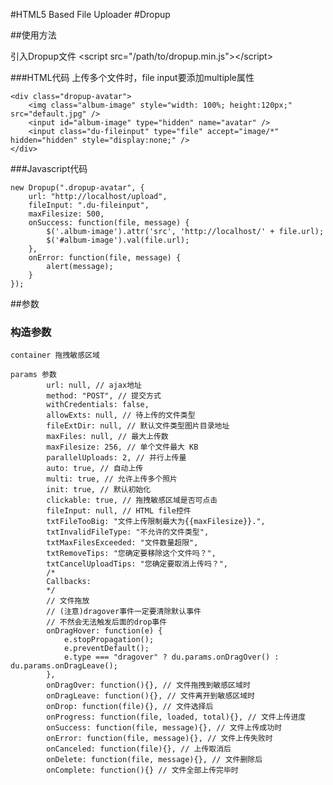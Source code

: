 #HTML5 Based File Uploader
#Dropup

##使用方法

引入Dropup文件
&lt;script src="/path/to/dropup.min.js"&gt;&lt;/script&gt; 

###HTML代码
上传多个文件时，file input要添加multiple属性

	<div class="dropup-avatar">
	    <img class="album-image" style="width: 100%; height:120px;" src="default.jpg" />
	    <input id="album-image" type="hidden" name="avatar" />
	    <input class="du-fileinput" type="file" accept="image/*" hidden="hidden" style="display:none;" />
	</div>

###Javascript代码

	new Dropup(".dropup-avatar", {
	    url: "http://localhost/upload",
	    fileInput: ".du-fileinput",
	    maxFilesize: 500,
	    onSuccess: function(file, message) {
	        $('.album-image').attr('src', 'http://localhost/' + file.url);
	        $('#album-image').val(file.url);
	    },
	    onError: function(file, message) {
	        alert(message);
	    }
	});

##参数
### 构造参数
	container 拖拽敏感区域

	params 参数
            url: null, // ajax地址
            method: "POST", // 提交方式
            withCredentials: false,
            allowExts: null, // 待上传的文件类型
            fileExtDir: null, // 默认文件类型图片目录地址
            maxFiles: null, // 最大上传数
            maxFilesize: 256, // 单个文件最大 KB
            parallelUploads: 2, // 并行上传量
            auto: true, // 自动上传
            multi: true, // 允许上传多个照片
            init: true, // 默认初始化
            clickable: true, // 拖拽敏感区域是否可点击
            fileInput: null, // HTML file控件
            txtFileTooBig: "文件上传限制最大为{{maxFilesize}}.",
            txtInvalidFileType: "不允许的文件类型",
            txtMaxFilesExceeded: "文件数量超限",
            txtRemoveTips: "您确定要移除这个文件吗？",
            txtCancelUploadTips: "您确定要取消上传吗？",
            /*
            Callbacks:
            */
            // 文件拖放
            // (注意)dragover事件一定要清除默认事件
            // 不然会无法触发后面的drop事件
            onDragHover: function(e) {
                e.stopPropagation();
                e.preventDefault();
                e.type === "dragover" ? du.params.onDragOver() : du.params.onDragLeave();
            },
            onDragOver: function(){}, // 文件拖拽到敏感区域时
            onDragLeave: function(){}, // 文件离开到敏感区域时            
            onDrop: function(file){}, // 文件选择后
            onProgress: function(file, loaded, total){}, // 文件上传进度
            onSuccess: function(file, message){}, // 文件上传成功时
            onError: function(file, message){}, // 文件上传失败时
            onCanceled: function(file){}, // 上传取消后
            onDelete: function(file, message){}, // 文件删除后
            onComplete: function(){} // 文件全部上传完毕时
